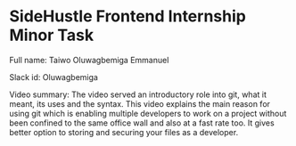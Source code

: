 # SideHustle Frontend Internship Minor Task
Full name: Taiwo Oluwagbemiga Emmanuel 

Slack id: Oluwagbemiga

Video summary: The video served an introductory role into git, what it meant, its uses and the syntax. This video explains the main reason for using git which is enabling multiple developers to work on a project without been confined to the same office wall and also at a fast rate too. It gives better option to storing and securing your files as a developer.
